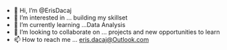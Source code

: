 - 👋 Hi, I’m @ErisDacaj
- 👀 I’m interested in ... building my skillset
- 🌱 I’m currently learning ...Data Analysis 
- 💞️ I’m looking to collaborate on ... projects and new opportunities to learn
- 📫 How to reach me ... eris.dacaj@Outlook.com

<!---
ErisDacaj/ErisDacaj is a ✨ special ✨ repository because its `README.md` (this file) appears on your GitHub profile.
You can click the Preview link to take a look at your changes.
--->
